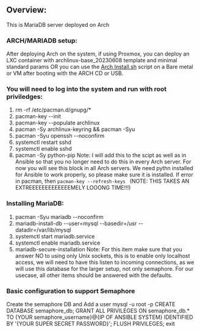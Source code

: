 ## Overview:
This is MariaDB server deployed on Arch

### ARCH/MARIADB setup:
After deploying Arch on the system, if using Proxmox, you can deploy an LXC container with archlinux-base_20230608 template and minimal standard params OR you can use the [Arch Install.sh](Bash_Scripts/Homeserver_install/Arch_install.sh) script on a Bare metal or VM after booting with the ARCH CD or USB.

### You will need to log into the system and run with root priviledges:
1) rm -rf /etc/pacman.d/gnupg/*
2) pacman-key --init
3) pacman-key --populate archlinux
4) pacman -Sy archlinux-keyring && pacman -Syu
5) pacman -Syu openssh --noconfirm
6) systemctl restart sshd
7) systemctl enable sshd
8) pacman -Sy python-pip
Note: I will add this to the scipt as well as in Ansible so that you no longer need to do this in every Arch server. For now you will see this block in all Arch servers.
We need pythn installed for Ansible to work properly, so please make sure it is installed.
If error in pacman, then ``` pacman-key --refresh-keys  ```  (NOTE: THIS TAKES AN EXTREEEEEEEEEEEEEMELY LOOONG TIME!!!)

### Installing MariaDB:
1) pacman -Syu mariadb --noconfirm
2) mariadb-install-db --user=mysql --basedir=/usr --datadir=/var/lib/mysql
3) systemctl start mariadb.service
4) systemctl enable mariadb.service
5) mariadb-secure-installation
Note: For this item make sure that you answer NO to using only Unix sockets, this is to enable only localhost access, we will need to have this listen to incoming connections, as we will use this database for the larger setup, not only semaphore.
For our usecase, all other items should be answered with the defaults.

### Basic configuration to support Semaphore
Create the semaphore DB and Add a user
mysql -u root -p
    CREATE DATABASE semaphore_db;
    GRANT ALL PRIVILEGES ON semaphore_db.* TO {YOUR semaphore_username}@{IP OF ANSIBLE SYSTEM} IDENTIFIED BY '{YOUR SUPER SECRET PASSWORD}';
    FLUSH PRIVILEGES;
    exit
